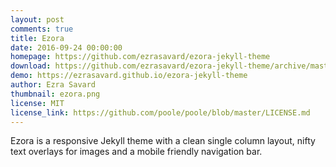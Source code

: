 ```yaml
---
layout: post
comments: true
title: Ezora
date: 2016-09-24 00:00:00
homepage: https://github.com/ezrasavard/ezora-jekyll-theme
download: https://github.com/ezrasavard/ezora-jekyll-theme/archive/master.zip
demo: https://ezrasavard.github.io/ezora-jekyll-theme 
author: Ezra Savard
thumbnail: ezora.png
license: MIT
license_link: https://github.com/poole/poole/blob/master/LICENSE.md
---
```


Ezora is a responsive Jekyll theme with a clean single column layout, nifty text overlays for images and a mobile friendly navigation bar.
